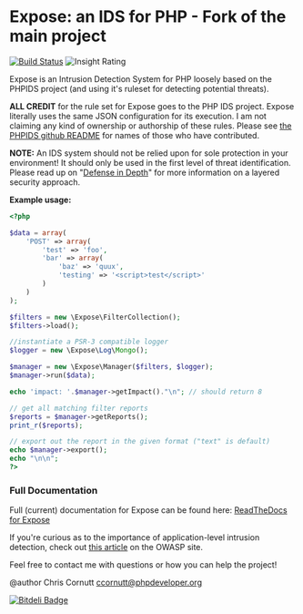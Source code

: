 Expose: an IDS for PHP - Fork of the main project
=========================

[![Build Status](https://secure.travis-ci.org/enygma/expose.png?branch=master)](http://travis-ci.org/enygma/expose)
![Insight Rating](https://insight.sensiolabs.com/projects/225eb78a-5af9-4ded-891c-6f04fb709362/small.png)

Expose is an Intrusion Detection System for PHP loosely based on the PHPIDS project (and using it's ruleset
for detecting potential threats).

**ALL CREDIT** for the rule set for Expose goes to the PHP IDS project. Expose literally
uses the same JSON configuration for its execution. I am not claiming any kind of ownership
or authorship of these rules. Please see [the PHPIDS github README](https://github.com/PHPIDS/PHPIDS)
for names of those who have contributed.

**NOTE:** An IDS system should not be relied upon for sole protection in your environment! It should only be used in
the first level of threat identification. Please read up on "[Defense in Depth](http://websec.io/2012/10/12/Core-Concepts-Defense-in-Depth.html)"
for more information on a layered security approach.

**Example usage:**

```php
<?php

$data = array(
    'POST' => array(
        'test' => 'foo',
        'bar' => array(
            'baz' => 'quux',
            'testing' => '<script>test</script>'
        )
    )
);

$filters = new \Expose\FilterCollection();
$filters->load();

//instantiate a PSR-3 compatible logger
$logger = new \Expose\Log\Mongo();

$manager = new \Expose\Manager($filters, $logger);
$manager->run($data);

echo 'impact: '.$manager->getImpact()."\n"; // should return 8

// get all matching filter reports
$reports = $manager->getReports();
print_r($reports);

// export out the report in the given format ("text" is default)
echo $manager->export();
echo "\n\n";
?>
```

### Full Documentation

Full (current) documentation for Expose can be found here: [ReadTheDocs for Expose](https://expose.readthedocs.org/en/latest/)

If you're curious as to the importance of application-level intrusion detection, check out [this article](https://www.owasp.org/index.php/ApplicationLayerIntrustionDetection)
on the OWASP site.

Feel free to contact me with questions or how you can help the project!

@author Chris Cornutt <ccornutt@phpdeveloper.org>


[![Bitdeli Badge](https://d2weczhvl823v0.cloudfront.net/enygma/expose/trend.png)](https://bitdeli.com/free "Bitdeli Badge")

